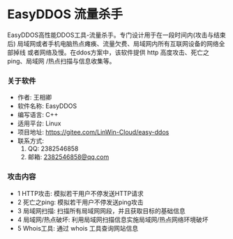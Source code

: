 # EasyDDOS 流量杀手
EasyDDOS高性能DDOS工具-流量杀手。专门设计用于在一段时间内(攻击与结束后) 
局域网或者手机电脑热点瘫痪、流量欠费、局域网内所有互联网设备的网络全部掉线
或者网络及慢。在ddos方案中，该软件提供 http 高度攻击、死亡之ping、局域网
/热点扫描与信息收集等。

### 关于软件
- 作者: 王相卿
- 软件名称: EasyDDOS
- 编写语言: C++
- 适用平台: Linux
- 项目地址: https://gitee.com/LinWin-Cloud/easy-ddos
- 联系方式:
    1. QQ: 2382546858
    2. 邮箱: 2382546858@qq.com

### 攻击内容
- 1 HTTP攻击: 模拟若干用户不停发送HTTP请求
- 2 死亡之ping: 模拟若干用户不停发送ping攻击
- 3 局域网扫描: 扫描所有局域网网段，并且获取目标的基础信息
- 4 局域网/热点破坏: 利用局域网扫描信息实施局域网/热点网络环境破坏
- 5 Whois工具: 通过 whois 工具查询网站信息